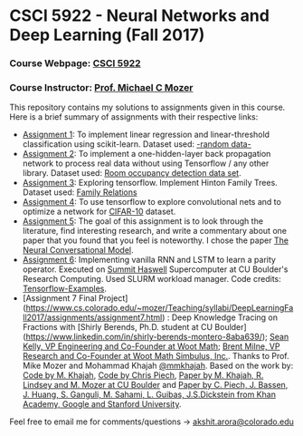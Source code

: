 # CSCI 5922 - Neural Networks and Deep Learning (Fall 2017)

### Course Webpage: [CSCI 5922](https://www.cs.colorado.edu/~mozer/Teaching/syllabi/DeepLearningFall2017/)
### Course Instructor: [Prof. Michael C Mozer](https://www.cs.colorado.edu/~mozer/index.php)

This repository contains my solutions to assignments given in this course. Here is a brief summary of assignments with their respective links:
+ [Assignment 1](https://www.cs.colorado.edu/~mozer/Teaching/syllabi/DeepLearningFall2017/assignments/assignment2.html): To implement linear regression and linear-threshold classification using scikit-learn. Dataset used: [-random data-](https://www.cs.colorado.edu/~mozer/Teaching/syllabi/DeepLearningFall2017/assignments/assign1_data.txt)
+ [Assignment 2](https://www.cs.colorado.edu/~mozer/Teaching/syllabi/DeepLearningFall2017/assignments/assignment2.html): To implement a one-hidden-layer back propagation network to process real data without using Tensorflow / any other library. Dataset used: [Room occupancy detection data set](http://archive.ics.uci.edu/ml/datasets/Occupancy+Detection+).
+ [Assignment 3](https://www.cs.colorado.edu/~mozer/Teaching/syllabi/DeepLearningFall2017/assignments/assignment3.html): Exploring tensorflow. Implement Hinton Family Trees. Dataset used: [Family Relations](https://www.cs.colorado.edu/~mozer/Teaching/syllabi/DeepLearningFall2017/assignments/family_trees/relations.txt)
+ [Assignment 4](https://www.cs.colorado.edu/~mozer/Teaching/syllabi/DeepLearningFall2017/assignments/assignment4.html): To use tensorflow to explore convolutional nets and to optimize a network for [CIFAR-10](https://www.cs.toronto.edu/~kriz/cifar.html) dataset.
+ [Assignment 5](https://www.cs.colorado.edu/~mozer/Teaching/syllabi/DeepLearningFall2017/assignments/assignment5.html): The goal of this assignment is to look through the literature, find interesting research, and write a commentary about one paper that you found that you feel is noteworthy. I chose the paper [The Neural Conversational Model](https://arxiv.org/abs/1506.05869v3).
+ [Assignment 6](https://www.cs.colorado.edu/~mozer/Teaching/syllabi/DeepLearningFall2017/assignments/assignment6.html): Implementing vanilla RNN and LSTM to learn a parity operator. Executed on [Summit Haswell](https://www.rc.colorado.edu/resources/compute/summit) Supercomputer at CU Boulder's Research Computing. Used SLURM workload manager. Code credits: [Tensorflow-Examples](https://github.com/aymericdamien/TensorFlow-Examples/blob/master/notebooks/3_NeuralNetworks/dynamic_rnn.ipynb).
+ [Assignment 7 Final Project] (https://www.cs.colorado.edu/~mozer/Teaching/syllabi/DeepLearningFall2017/assignments/assignment7.html) : Deep Knowledge Tracing on Fractions with [Shirly Berends, Ph.D. student at CU Boulder] (https://www.linkedin.com/in/shirly-berends-montero-8aba639/); [Sean Kelly, VP Engineering and Co-Founder at Woot Math](https://www.linkedin.com/in/sean-kelly-2406baa/); [Brent Milne, VP Research and Co-Founder at Woot Math Simbulus, Inc.](https://www.linkedin.com/in/rbmilne/). Thanks to Prof. Mike Mozer and Mohammad Khajah [@mmkhajah](https://github.com/mmkhajah). Based on the work by: [Code by M. Khajah](https://github.com/mmkhajah/dkt), [Code by Chris Piech](https://github.com/chrispiech/DeepKnowledgeTracing), [Paper by M. Khajah, R. Lindsey and M. Mozer at CU Boulder](https://www.cs.colorado.edu/~mozer/Research/Selected%20Publications/reprints/KhajahLindseyMozer2016.pdf) and [Paper by C. Piech, J. Bassen, J. Huang, S. Ganguli, M. Sahami, L. Guibas, J.S.Dickstein from Khan Academy, Google and Stanford University](https://papers.nips.cc/paper/5654-deep-knowledge-tracing.pdf).

Feel free to email me for comments/questions -> [akshit.arora@colorado.edu](mailto:akshit.arora@colorado.edu)